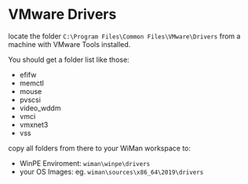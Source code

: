 #  VMware Drivers

locate the folder `C:\Program Files\Common Files\VMware\Drivers` from a machine with VMware Tools installed.

You should get a folder list like those:
- efifw
- memctl
- mouse
- pvscsi
- video_wddm
- vmci
- vmxnet3
- vss

copy all folders from there to your WiMan workspace to:
- WinPE Enviroment: `wiman\winpe\drivers`
- your OS Images: eg. `wiman\sources\x86_64\2019\drivers`
